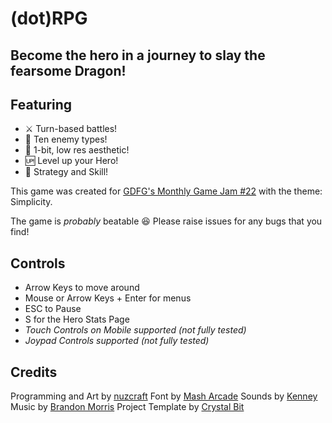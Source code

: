 # (dot)RPG

## Become the hero in a journey to slay the fearsome Dragon!

## Featuring

- ⚔️ Turn-based battles!
- 🐉 Ten enemy types!
- 🎨 1-bit, low res aesthetic!
- 🆙 Level up your Hero!
- 🤔 Strategy and Skill!

This game was created for [GDFG's Monthly Game Jam #22](https://itch.io/jam/gdfgs-monthly-game-jam-22) with the theme: Simplicity.

The game is _probably_ beatable 😆 Please raise issues for any bugs that you find!

## Controls

- Arrow Keys to move around
- Mouse or Arrow Keys + Enter for menus
- ESC to Pause
- S for the Hero Stats Page
- _Touch Controls on Mobile supported (not fully tested)_
- _Joypad Controls supported (not fully tested)_

## Credits

Programming and Art by [nuzcraft](https://nuzcraft.itch.io/)
Font by [Mash Arcade](https://masharcade.itch.io/bitty)
Sounds by [Kenney](https://kenney.nl/)
Music by [Brandon Morris](https://opengameart.org/content/bleeding-out)
Project Template by [Crystal Bit](https://github.com/crystal-bit/godot-game-template)
